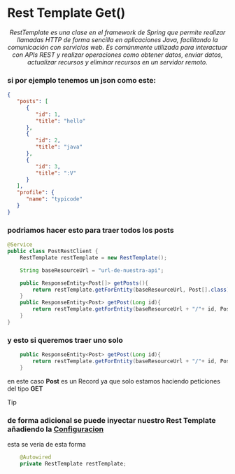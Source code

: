 # Rest Template Get()

<p align="center">
  <em>RestTemplate es una clase en el framework de Spring que permite realizar llamadas HTTP de forma sencilla en aplicaciones Java, facilitando la comunicación con servicios web. Es comúnmente utilizada para interactuar con APIs REST y realizar operaciones como obtener datos, enviar datos, actualizar recursos y eliminar recursos en un servidor remoto.</em>
</p>

### si por ejemplo tenemos un json como este:

```json
{
   "posts": [
      {
         "id": 1,
         "title": "hello"
      },
      {
         "id": 2,
         "title": "java"
      },
      {
         "id": 3,
         "title": ":V"
      }
   ],
   "profile": {
      "name": "typicode"
   }
}
```
### podriamos hacer esto para traer todos los posts
````java
@Service
public class PostRestClient {
    RestTemplate restTemplate = new RestTemplate();

    String baseResourceUrl = "url-de-nuestra-api";

    public ResponseEntity<Post[]> getPosts(){
        return restTemplate.getForEntity(baseResourceUrl, Post[].class);
    }
    public ResponseEntity<Post> getPost(Long id){
        return restTemplate.getForEntity(baseResourceUrl + "/"+ id, Post.class);
    }
}
````
### y esto si queremos traer uno solo 
````java
    public ResponseEntity<Post> getPost(Long id){
        return restTemplate.getForEntity(baseResourceUrl + "/"+ id, Post.class);
    }
````

en este caso **Post** es un Record ya que solo estamos haciendo peticiones del tipo **GET**

> [!TIP]
### de forma adicional se puede inyectar nuestro Rest Template añadiendo la [Configuracion](Config.md)

esta se veria de esta forma
````java
    @Autowired
    private RestTemplate restTemplate;
````

